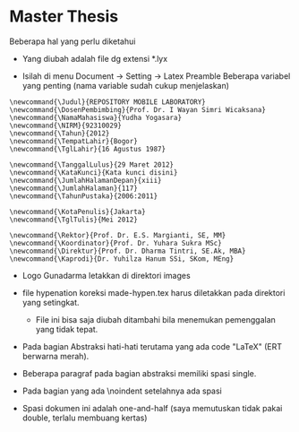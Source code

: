 # Master Thesis

Beberapa hal yang perlu diketahui

- Yang diubah adalah file dg extensi *.lyx

- Isilah di menu Document -> Setting -> Latex Preamble
  Beberapa variabel yang penting (nama variable sudah cukup menjelaskan)
```
\newcommand{\Judul}{REPOSITORY MOBILE LABORATORY}
\newcommand{\DosenPembimbing}{Prof. Dr. I Wayan Simri Wicaksana}
\newcommand{\NamaMahasiswa}{Yudha Yogasara}
\newcommand{\NIRM}{92310029}
\newcommand{\Tahun}{2012}
\newcommand{\TempatLahir}{Bogor}
\newcommand{\TglLahir}{16 Agustus 1987}

\newcommand{\TanggalLulus}{29 Maret 2012}
\newcommand{\KataKunci}{Kata kunci disini}
\newcommand{\JumlahHalamanDepan}{xiii}
\newcommand{\JumlahHalaman}{117}
\newcommand{\TahunPustaka}{2006:2011}

\newcommand{\KotaPenulis}{Jakarta}
\newcommand{\TglTulis}{Mei 2012}

\newcommand{\Rektor}{Prof. Dr. E.S. Margianti, SE, MM}
\newcommand{\Koordinator}{Prof. Dr. Yuhara Sukra MSc}
\newcommand{\Direktur}{Prof. Dr. Dharma Tintri, SE.Ak, MBA}
\newcommand{\Kaprodi}{Dr. Yuhilza Hanum SSi, SKom, MEng}
```

- Logo Gunadarma letakkan di direktori images

- file hypenation koreksi made-hypen.tex harus diletakkan pada direktori yang setingkat. 
    - File ini bisa saja diubah ditambahi bila menemukan pemenggalan yang tidak tepat.

- Pada bagian Abstraksi hati-hati terutama yang ada code "LaTeX" (ERT berwarna merah). 
- Beberapa paragraf pada bagian abstraksi memiliki spasi single.
- Pada bagian yang ada \noindent setelahnya ada spasi 
- Spasi dokumen ini adalah one-and-half (saya memutuskan tidak pakai double, terlalu membuang kertas)


